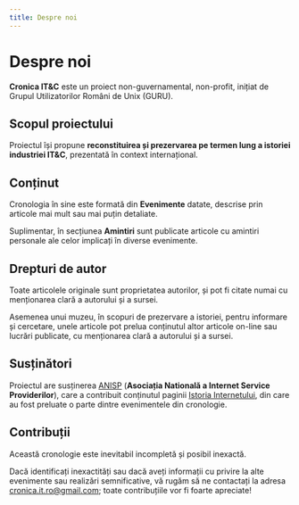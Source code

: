 ```yaml
---
title: Despre noi
---
```


# Despre noi

**Cronica IT&C** este un proiect non-guvernamental, non-profit, inițiat de
Grupul Utilizatorilor Români de Unix (GURU).

## Scopul proiectului

Proiectul își propune **reconstituirea și prezervarea pe termen lung
a istoriei industriei IT&C**, prezentată în context internațional.

## Conținut

Cronologia în sine este formată din **Evenimente** datate, descrise
prin articole mai mult sau mai puțin detaliate.

Suplimentar, în secțiunea **Amintiri** sunt publicate articole cu amintiri
personale ale celor implicați în diverse evenimente.

## Drepturi de autor

Toate articolele originale sunt proprietatea autorilor, și pot fi citate
numai cu menționarea clară a autorului și a sursei.

Asemenea unui muzeu, în scopuri de prezervare a istoriei,
pentru informare și cercetare, unele articole pot prelua conținutul
altor articole on-line sau lucrări publicate,
cu menționarea clară a autorului și a sursei.

## Susținători

Proiectul are susținerea [ANISP](https://www.anisp.ro)
(**Asociația Natională a Internet Service Providerilor**),
care a contribuit conținutul paginii
[Istoria Internetului](https://rite.org.ro/istoria-internetului/), din care
au fost preluate o parte dintre evenimentele din cronologie.

## Contribuții

Această cronologie este inevitabil incompletă și posibil inexactă.

Dacă identificați inexactități sau dacă aveți informații cu privire la
alte evenimente sau realizări semnificative,
vă rugăm să ne contactați la adresa
[cronica.it.ro@gmail.com](mailto:cronica.it.ro@gmail.com);
toate contribuțiile vor fi foarte apreciate!
